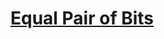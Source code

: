 # [Equal Pair of Bits](https://app.codesignal.com/arcade/code-arcade/corner-of-0s-and-1s/6SLJChm9N3fEgr2R7/)
